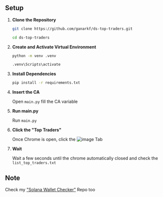 ## Setup

1. **Clone the Repository**

   ```bash
   git clone https://github.com/ganarkf/ds-top-traders.git
   ```
   ```bash
   cd ds-top-traders
   ```

2. **Create and Activate Virtual Environment**

   ```bash
   python -m venv .venv
   ```
   ```bash
   .venv\Scripts\activate
   ```

3. **Install Dependencies**

   ```bash
   pip install -r requirements.txt
   ```

3. **Insert the CA**

   Open `main.py` fill the CA variable

4. **Run main.py**

   Run `main.py`

5. **Click the "Top Traders"**

   Once Chrome is open, click the ![image](https://github.com/user-attachments/assets/3ff03991-ba61-469b-96f2-4e15f8d5edf0) Tab

6. **Wait**

   Wait a few seconds until the chrome automatically closed and check the `list_top_traders.txt`

## Note

Check my ["Solana Wallet Checker"](https://github.com/ganarkf/solana-wallet-checker) Repo too

